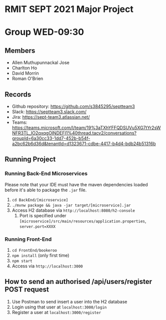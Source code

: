 # RMIT SEPT 2021 Major Project

# Group WED-09:30

## Members
* Allen Muthupunnackal Jose
* Charlton Ho
* David Morrin
* Roman O'Brien


## Records

* Github repository: https://github.com/s3845295/septteam3
* Slack: https://septteam3.slack.com/
* Jira: https://sept-team3.atlassian.net/
* Teams: https://teams.microsoft.com/l/team/19%3aTXhYFFQDSUVu5XG7tYr2sWNFR3TL_IO2qxqgOINDEFI1%40thread.tacv2/conversations?groupId=6a30cc33-1dd7-452b-b54f-a2bc62b6d36d&tenantId=d1323671-cdbe-4417-b4d4-bdb24b51316b


	
[comment]: <> (## Code documentation - Release 0.1.0 - date)

[comment]: <> (* feature 1)

[comment]: <> (* feature 2)

[comment]: <> (* feature 3)

## Running Project
### Running Back-End Microservices
Please note that your IDE must have the maven dependencies loaded before it's able to package the ```.jar``` file.
1. ```cd BackEnd/[microservice]```
2. ```./mvnw package && java -jar target/[microservice].jar```
3. Access H2 database via ```http://localhost:8080/h2-console```
   1. Port is specified under ```[microservice]/src/main/resources/application.properties```, ```server.port=XXXX```

### Running Front-End
1. ```cd FrontEnd/bookeroo```
2. ```npm install``` (only first time) 
3. ```npm start```
4. Access via ```http://localhost:3000```

## How to send an authorised /api/users/register POST request
1. Use Postman to send insert a user into the H2 database
2. Login using that user at `localhost:3000/login`
3. Register a user at `localhost:3000/register`

  



